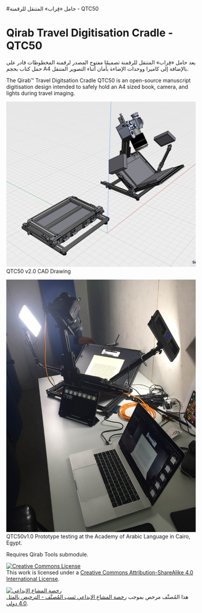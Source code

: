 #حامل «قِراب» المتنقل للرقمنة - QTC50
# Qirab Travel Digitisation Cradle - QTC50

يعد حامل «قِراب» المتنقل للرقمنة تصميمًا مفتوح المصدر لرقمنة المخطوطات قادر على حمل كتاب بحجم A4 بالإضافة إلى كاميرا ووحدات الإضاءة بأمان أثناء التصوير المتنقل.


The Qirab™ Travel Digitsation Cradle QTC50 is an open-source manuscript digitisation design intended to safely hold an A4 sized book, camera, and lights during travel imaging.

![QTC50v2.0_CAD](https://github.com/Qirab/QirabTravelDigitisationCradle/blob/main/QTC50_A4_v2.0.png)
QTC50 v2.0 CAD Drawing

![QTC50v1.0 Prototype testing at the Academy of Arabic Languagein Cairo, Egypt](https://github.com/Qirab/QirabTravelDigitisationCradle/blob/main/QTC50v1.0_AcademyofARabicLAngCairo_IMG_0207.JPG)
QTC50v1.0 Prototype testing at the Academy of Arabic Language in Cairo, Egypt.

Requires Qirab Tools submodule.

<a rel="license" href="http://creativecommons.org/licenses/by-sa/4.0/"><img alt="Creative Commons License" style="border-width:0" src="https://i.creativecommons.org/l/by-sa/4.0/88x31.png" /></a><br />This work is licensed under a <a rel="license" href="http://creativecommons.org/licenses/by-sa/4.0/">Creative Commons Attribution-ShareAlike 4.0 International License</a>.

<a rel="license" href="http://creativecommons.org/licenses/by-sa/4.0/"><img alt="رخصة المشاع الابداعي" style="border-width:0" src="https://i.creativecommons.org/l/by-sa/4.0/88x31.png" /></a><br />هذا المُصنَّف مرخص بموجب <a rel="license" href="http://creativecommons.org/licenses/by-sa/4.0/">رخصة المشاع الإبداعي نَسب المُصنَّف - الترخيص بالمثل 4.0 دولي</a>.
